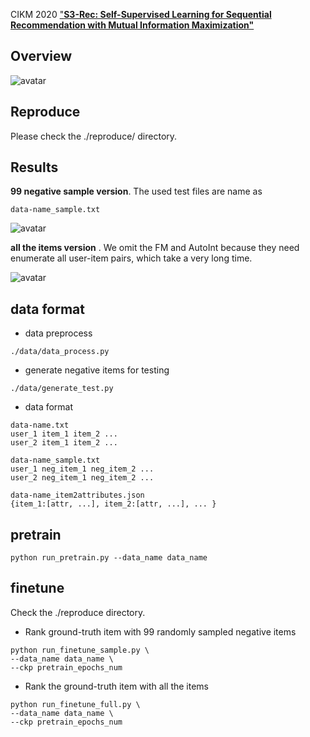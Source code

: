
CIKM 2020 ["**S3-Rec: Self-Supervised Learning for Sequential
 Recommendation with Mutual Information Maximization"**](https://arxiv.org/pdf/2008.07873.pdf)

## Overview
![avatar](model.PNG)

## Reproduce
Please check the ./reproduce/ directory.

## Results

**99 negative sample version**. The used test files are name as 
```
data-name_sample.txt
```
![avatar](sample_99.PNG)


**all the items version** .
We omit the FM and AutoInt because they need 
enumerate all user-item pairs, which take a very long time. 

![avatar](all_rank.PNG)


## data format
- data preprocess
```shell script
./data/data_process.py
```


- generate negative items for testing
```shell script
./data/generate_test.py
```

- data format
```shell script
data-name.txt
user_1 item_1 item_2 ...
user_2 item_1 item_2 ...

data-name_sample.txt
user_1 neg_item_1 neg_item_2 ...
user_2 neg_item_1 neg_item_2 ...

data-name_item2attributes.json
{item_1:[attr, ...], item_2:[attr, ...], ... }
```

## pretrain
```shell script
python run_pretrain.py --data_name data_name
```

## finetune
Check the ./reproduce directory.

+ Rank ground-truth item with 99 randomly sampled negative items
```shell script
python run_finetune_sample.py \
--data_name data_name \
--ckp pretrain_epochs_num
```

+ Rank the ground-truth item with all the items
```shell script
python run_finetune_full.py \
--data_name data_name \
--ckp pretrain_epochs_num
```
